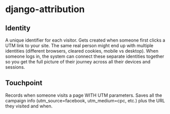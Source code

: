 # django-attribution

## Identity
A unique identifier for each visitor. Gets created when someone first clicks a UTM link to your site. The same real person might end up with multiple identities (different browsers, cleared cookies, mobile vs desktop). When someone logs in, the system can connect these separate identities together so you get the full picture of their journey across all their devices and sessions.

## Touchpoint
Records when someone visits a page WITH UTM parameters. Saves all the campaign info (utm_source=facebook, utm_medium=cpc, etc.) plus the URL they visited and when.
